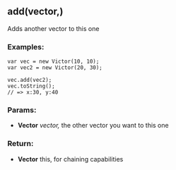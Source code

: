 

<!-- Start index.js -->

## add(vector,)

Adds another vector to this one

### Examples:
    var vec = new Victor(10, 10);
    var vec2 = new Victor(20, 30);

    vec.add(vec2);
    vec.toString();
    // => x:30, y:40

### Params: 

* **Vector** *vector,* the other vector you want to this one

### Return:

* **Vector** this, for chaining capabilities

<!-- End index.js -->

